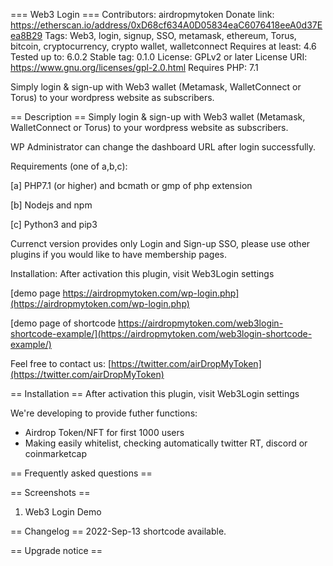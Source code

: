 === Web3 Login ===
Contributors: airdropmytoken
Donate link: https://etherscan.io/address/0xD68cf634A0D05834eaC6076418eeA0d37Eea8B29
Tags: Web3, login, signup, SSO, metamask, ethereum, Torus, bitcoin, cryptocurrency, crypto wallet, walletconnect
Requires at least: 4.6
Tested up to: 6.0.2
Stable tag: 0.1.0
License: GPLv2 or later
License URI: https://www.gnu.org/licenses/gpl-2.0.html
Requires PHP: 7.1

Simply login & sign-up with Web3 wallet (Metamask, WalletConnect or Torus) to your wordpress website as subscribers.

== Description ==
Simply login & sign-up with Web3 wallet (Metamask, WalletConnect or Torus) to your wordpress website as subscribers.

WP Administrator can change the dashboard URL after login successfully.

Requirements (one of a,b,c):

[a] PHP7.1 (or higher) and bcmath or gmp of php extension

[b] Nodejs and npm

[c] Python3 and pip3

Currenct version provides only Login and Sign-up SSO, please use other plugins if you would like to have membership pages.

Installation: After activation this plugin, visit Web3Login settings

[demo page https://airdropmytoken.com/wp-login.php](https://airdropmytoken.com/wp-login.php)

[demo page of shortcode https://airdropmytoken.com/web3login-shortcode-example/](https://airdropmytoken.com/web3login-shortcode-example/)

Feel free to contact us: [https://twitter.com/airDropMyToken](https://twitter.com/airDropMyToken)

== Installation ==
After activation this plugin, visit Web3Login settings

We're developing to provide futher functions:

- Airdrop Token/NFT for first 1000 users
- Making easily whitelist, checking automatically twitter RT, discord or coinmarketcap



== Frequently asked questions ==



== Screenshots ==
1. Web3 Login Demo


== Changelog ==
2022-Sep-13 shortcode available.


== Upgrade notice ==